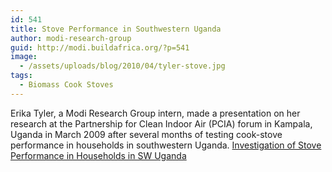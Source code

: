 ```yaml
---
id: 541
title: Stove Performance in Southwestern Uganda
author: modi-research-group
guid: http://modi.buildafrica.org/?p=541
image:
  - /assets/uploads/blog/2010/04/tyler-stove.jpg
tags:
  - Biomass Cook Stoves
---
```

Erika Tyler, a Modi Research Group intern, made a presentation on her research at the Partnership for Clean Indoor Air (PCIA) forum in Kampala, Uganda in March 2009 after several months of testing cook-stove performance in households in southwestern Uganda. [Investigation of Stove Performance in Households in SW Uganda][1]

 [1]: /assets/uploads/blog/2013/06/Tyler_Household_Performance.pdf